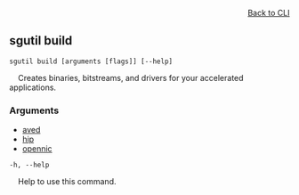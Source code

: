 <div id="readme" class="Box-body readme blob js-code-block-container">
<article class="markdown-body entry-content p-3 p-md-6" itemprop="text">
<p align="right">
<a href="https://github.com/fpgasystems/sgrt/blob/main/cli/manual.md#cli">Back to CLI</a>
</p>

## sgutil build

<code>sgutil build [arguments [flags]] [--help]</code>
<p>
  &nbsp; &nbsp; Creates binaries, bitstreams, and drivers for your accelerated applications.
</p>

### Arguments

* [aved](./sgutil-build-aved.md#sgutil-build-aved)
* [hip](./sgutil-build-hip.md#sgutil-build-hip)
* [opennic](./sgutil-build-opennic.md#sgutil-build-opennic)

<code>-h, --help</code>
<p>
  &nbsp; &nbsp; Help to use this command.
</p>